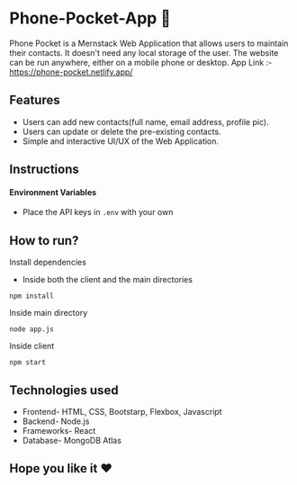 # Phone-Pocket-App 📱
Phone Pocket is a Mernstack Web Application that allows users to maintain their contacts. It doesn't need any local storage of the user. The website can be run anywhere, either on a mobile phone or desktop.
App Link :-
https://phone-pocket.netlify.app/

## Features
- Users can add new contacts(full name, email address, profile pic).
- Users can update or delete the pre-existing contacts.
- Simple and interactive UI/UX of the Web Application.

## Instructions

#### Environment Variables
- Place the API keys in `.env` with your own

## How to run?
Install dependencies
- Inside both the client and the main directories
```` 
npm install
```` 
Inside main directory
```` 
node app.js
````
Inside client
```` 
npm start
````
## Technologies used
- Frontend- HTML, CSS, Bootstarp, Flexbox, Javascript
- Backend- Node.js
- Frameworks- React
- Database- MongoDB Atlas

## Hope you like it ❤️
